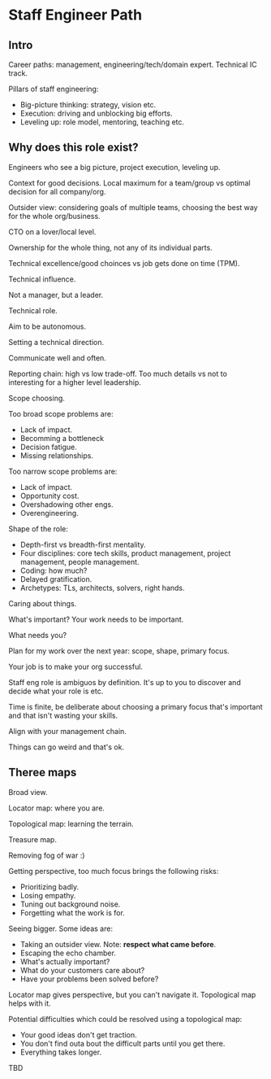 # Staff Engineer Path

## Intro

Career paths: management, engineering/tech/domain expert. Technical IC track.

Pillars of staff engineering:

*  Big-picture thinking: strategy, vision etc.
*  Execution: driving and unblocking big efforts.
*  Leveling up: role model, mentoring, teaching etc.

## Why does this role exist?

Engineers who see a big picture, project execution, leveling up.

Context for good decisions. Local maximum for a team/group vs optimal decision for all company/org.

Outsider view: considering goals of multiple teams, choosing the best way for the whole org/business.

CTO on a lover/local level.

Ownership for the whole thing, not any of its individual parts.

Technical excellence/good choinces vs job gets done on time (TPM).

Technical influence.

Not a manager, but a leader.

Technical role.

Aim to be autonomous.

Setting a technical direction.

Communicate well and often.

Reporting chain: high vs low trade-off. Too much details vs not to interesting for a higher level leadership.

Scope choosing.

Too broad scope problems are:

*  Lack of impact.
*  Becomming a bottleneck
*  Decision fatigue.
*  Missing relationships.

Too narrow scope problems are:

*  Lack of impact.
*  Opportunity cost.
*  Overshadowing other engs.
*  Overengineering.

Shape of the role:

*  Depth-first vs breadth-first mentality.
*  Four disciplines: core tech skills, product management, project management, people management.
*  Coding: how much?
*  Delayed gratification.
*  Archetypes: TLs, architects, solvers, right hands.

Caring about things.

What's important? Your work needs to be important.

What needs you?

Plan for my work over the next year: scope, shape, primary focus.

Your job is to make your org successful.

Staff eng role is ambiguos by definition. It's up to you to discover and decide what your role is etc.

Time is finite, be deliberate about choosing a primary focus that's important and that isn't wasting your skills.

Align with your management chain.

Things can go weird and that's ok.

## Theree maps

Broad view.

Locator map: where you are.

Topological map: learning the terrain.

Treasure map.

Removing fog of war :)

Getting perspective, too much focus brings the following risks:

*  Prioritizing badly.
*  Losing empathy.
*  Tuning out background noise.
*  Forgetting what the work is for.

Seeing bigger. Some ideas are:

*  Taking an outsider view. Note: **respect what came before**.
*  Escaping the echo chamber.
*  What's actually important?
*  What do your customers care about?
*  Have your problems been solved before?

Locator map gives perspective, but you can't navigate it. Topological map helps with it.

Potential difficulties which could be resolved using a topological map:

*  Your good ideas don't get traction.
*  You don't find outa bout the difficult parts until you get there.
*  Everything takes longer.

TBD
